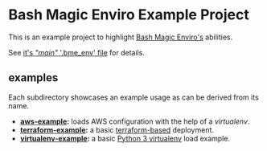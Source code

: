 Bash Magic Enviro Example Project
=================================

This is an example project to highlight [Bash Magic Enviro's](https://github.com/jmnavarrol/bash-magic-enviro) abilities.

See [it's *"main"* '.bme_env' file](./.bme_env) for details.

## examples
Each subdirectory showcases an example usage as can be derived from its name.
* **[aws-example](./aws-example/):** loads AWS configuration with the help of a *virtualenv*.
* **[terraform-example](./terraform-example/):** a basic [terraform-based](https://www.terraform.io/intro/index.html) deployment.
* **[virtualenv-example](./virtualenv-example/):** a basic [Python 3 virtualenv](https://docs.python.org/3/library/venv.html) load example.
